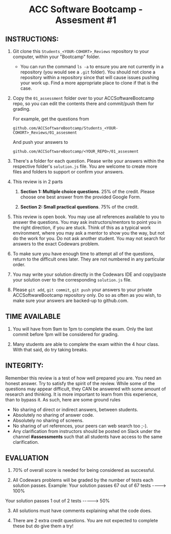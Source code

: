 <center>

# ACC Software Bootcamp - Assesment #1

</center>

## INSTRUCTIONS:

1.  Git clone this `Students_<YOUR-COHORT>_Reviews` repository to your computer, within your "Bootcamp" folder. 
    - You can run the command `ls -a` to ensure you are not currently in a repository (you would see a `.git` folder). You should not clone a repository within a repository since that will cause issues pushing your work up. Find a more appropriate place to clone if that is the case.

2.  Copy the `01_assessment` folder over to your ACCSoftwareBootcamp repo, so you can edit the contents there and commit/push them for grading.

    For example, get the questions from

    `github.com/ACCSoftwareBootcamp/Students_<YOUR-COHORT>_Reviews/01_assesment`

    And push your answers to

    `github.com/ACCSoftwareBootcamp/<YOUR_REPO>/01_assesment`

3.  There's a folder for each question. Please write your answers within the respective folder's `solution.js` file. You are welcome to create more files and folders to support or confirm your answers.

4.  This review is in 2 parts

    1. **Section 1: Multiple choice questions**. 25% of the credit. Please choose one best answer from the provided Google Form.

    2. **Section 2: Small practical questions**. 75% of the credit.

5.  This review is open book. You may use all references available to you to answer the questions. You may ask instructors/mentors to point you in the right direction, if you are stuck. Think of this as a typical work environment, where you may ask a mentor to show you the way, but not do the work for you. Do not ask another student. You may not search for answers to the exact Codewars problem. 

6.  To make sure you have enough time to attempt all of the questions, return to the difficult ones later. They are not numbered in any particular order.

7. You may write your solution directly in the Codewars IDE and copy/paste your solution over to the corresponding `solution.js` file. 

7.  Please `git add`, `git commit`, `git push` your answers to your private ACCSoftwareBootcamp repository only. Do so as often as you wish, to make sure your answers are backed-up to github.com.

## TIME AVAILABLE

1. You will have from 9am to 1pm to complete the exam. Only the last commit before 1pm will be considered for grading.

2. Many students are able to complete the exam within the 4 hour class. With that said, do try taking breaks.

## INTEGRITY:

Remember this review is a test of how well prepared you are. You need an honest answer. Try to satisfy the spirit of the review. While some of the questions may appear difficult, they CAN be answered with some amount of research and thinking. It is more important to learn from this experience, than to bypass it. As such, here are some ground rules

- No sharing of direct or indirect answers, between students.
- Absolutely no sharing of answer code.
- Absolutely no sharing of screens.
- No sharing of url references, your peers can web search too ;-).
- Any clarification from instructors should be posted on Slack under the channel **#assessments** such that all students have access to the same clarification.

## EVALUATION

1. 70% of overall score is needed for being considered as successful.

2. All Codewars problems will be graded by the number of tests each solution passes. 
Example: 
Your solution passes 67 out of 67 tests ----> 100%

Your solution passes 1 out of 2 tests -----> 50%

3. All solutions must have comments explaining what the code does.

4. There are 2 extra credit questions. You are not expected to complete these but do give them a try!
